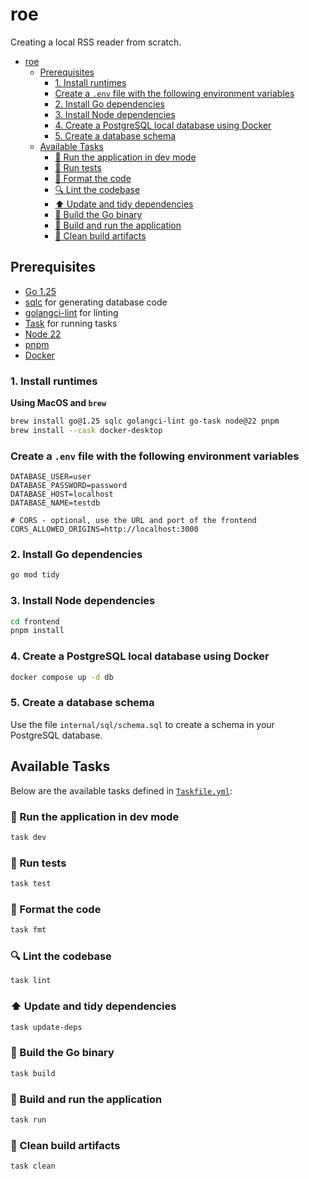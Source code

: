 # roe

Creating a local RSS reader from scratch.

<!-- TOC -->
* [roe](#roe)
  * [Prerequisites](#prerequisites)
    * [1. Install runtimes](#1-install-runtimes)
    * [Create a `.env` file with the following environment variables](#create-a-env-file-with-the-following-environment-variables)
    * [2. Install Go dependencies](#2-install-go-dependencies)
    * [3. Install Node dependencies](#3-install-node-dependencies)
    * [4. Create a PostgreSQL local database using Docker](#4-create-a-postgresql-local-database-using-docker)
    * [5. Create a database schema](#5-create-a-database-schema)
  * [Available Tasks](#available-tasks)
    * [🚀 Run the application in dev mode](#-run-the-application-in-dev-mode)
    * [🧪 Run tests](#-run-tests)
    * [🎨 Format the code](#-format-the-code)
    * [🔍 Lint the codebase](#-lint-the-codebase)
    * [⬆️ Update and tidy dependencies](#-update-and-tidy-dependencies)
    * [🔧 Build the Go binary](#-build-the-go-binary)
    * [🚀 Build and run the application](#-build-and-run-the-application)
    * [🧹 Clean build artifacts](#-clean-build-artifacts)
<!-- TOC -->

## Prerequisites

- [Go 1.25](https://go.dev)
- [sqlc](https://sqlc.dev/) for generating database code
- [golangci-lint](https://golangci-lint.run/) for linting
- [Task](https://taskfile.dev/) for running tasks
- [Node 22](https://nodejs.org/en)
- [pnpm](https://pnpm.io/)
- [Docker](https://www.docker.com/)

### 1. Install runtimes

**Using MacOS and `brew`**

```bash
brew install go@1.25 sqlc golangci-lint go-task node@22 pnpm
brew install --cask docker-desktop
```

### Create a `.env` file with the following environment variables

```dotenv
DATABASE_USER=user
DATABASE_PASSWORD=password
DATABASE_HOST=localhost
DATABASE_NAME=testdb

# CORS - optional, use the URL and port of the frontend
CORS_ALLOWED_ORIGINS=http://localhost:3000
```

### 2. Install Go dependencies

```bash
go mod tidy
```

### 3. Install Node dependencies

```bash
cd frontend
pnpm install
```

### 4. Create a PostgreSQL local database using Docker

```bash
docker compose up -d db
```

### 5. Create a database schema

Use the file `internal/sql/schema.sql` to create a schema in your PostgreSQL database.

## Available Tasks

Below are the available tasks defined in [`Taskfile.yml`](./Taskfile.yml):

### 🚀 Run the application in dev mode

```sh
task dev
```

### 🧪 Run tests

```sh
task test
```

### 🎨 Format the code

```sh
task fmt
```

### 🔍 Lint the codebase

```sh
task lint
```

### ⬆️ Update and tidy dependencies

```sh
task update-deps
```

### 🔧 Build the Go binary

```sh
task build
```

### 🚀 Build and run the application

```sh
task run
```

### 🧹 Clean build artifacts

```sh
task clean
```
